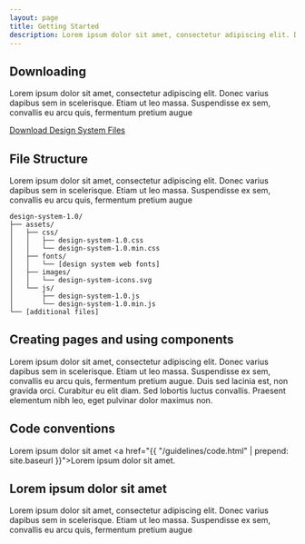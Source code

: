 ```yaml
---
layout: page
title: Getting Started
description: Lorem ipsum dolor sit amet, consectetur adipiscing elit. Donec varius dapibus sem in scelerisque
---
```


## Downloading
Lorem ipsum dolor sit amet, consectetur adipiscing elit. Donec varius dapibus sem in scelerisque. Etiam ut leo massa. Suspendisse ex sem, convallis eu arcu quis, fermentum pretium augue

<div><a href="{{ "/#" | prepend: site.baseurl }}" class="c-btn">Download Design System Files</a></div>

## File Structure
Lorem ipsum dolor sit amet, consectetur adipiscing elit. Donec varius dapibus sem in scelerisque. Etiam ut leo massa. Suspendisse ex sem, convallis eu arcu quis, fermentum pretium augue

```
design-system-1.0/
├── assets/
│   ├── css/
│   │   ├── design-system-1.0.css
│   │   └── design-system-1.0.min.css
│   ├── fonts/
│   │   └── [design system web fonts]
│   ├── images/
│   │   └── design-system-icons.svg
│   └── js/
│       ├── design-system-1.0.js
│       └── design-system-1.0.min.js
└── [additional files]
```

## Creating pages and using components
Lorem ipsum dolor sit amet, consectetur adipiscing elit. Donec varius dapibus sem in scelerisque. Etiam ut leo massa. Suspendisse ex sem, convallis eu arcu quis, fermentum pretium augue. Duis sed lacinia est, non gravida orci. Curabitur eu elit diam. Sed lobortis luctus convallis. Praesent elementum nibh leo, eget pulvinar dolor maximus non.

## Code conventions
Lorem ipsum dolor sit amet <a href="{{ "/guidelines/code.html" | prepend: site.baseurl }}">Lorem ipsum dolor sit amet</a>.

## Lorem ipsum dolor sit amet
Lorem ipsum dolor sit amet, consectetur adipiscing elit. Donec varius dapibus sem in scelerisque. Etiam ut leo massa. Suspendisse ex sem, convallis eu arcu quis, fermentum pretium augue
